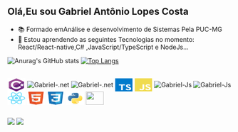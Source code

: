 

## Olá,Eu sou Gabriel Antônio Lopes Costa
- 📚 Formado emAnálise e desenvolvimento de Sistemas Pela PUC-MG
- 🌱 Estou aprendendo as seguintes Tecnologias no momento: React/React-native,C# ,JavaScript/TypeScript e NodeJs...
 
![Anurag's GitHub stats](https://github-readme-stats.vercel.app/api?username=Gabrielll-sys&show_icons=true&theme=dracula)
[![Top Langs](https://github-readme-stats.vercel.app/api/top-langs/?username=Gabrielll-sys&layout=compact)](https://github.com/anuraghazra/github-readme-stats&theme=dracula)

<div style="display: inline_block"><br>
  <img align="center" alt="Gabriel-Csharp" height="30" width="40" src="https://raw.githubusercontent.com/devicons/devicon/master/icons/csharp/csharp-original.svg">
  <img align="center" alt="Gabriel-.net" height="30" width="40" src="https://cdn.jsdelivr.net/gh/devicons/devicon@latest/icons/mysql/mysql-original-wordmark.svg">
  <img align="center" alt="Gabriel-.net" height="30" width="40" src="https://cdn.jsdelivr.net/gh/devicons/devicon@latest/icons/mongodb/mongodb-original-wordmark.svg">

  <img align="center" alt="Gabriel-Ts" height="30" width="40" src="https://raw.githubusercontent.com/devicons/devicon/master/icons/typescript/typescript-plain.svg">
  <img align="center" alt="Gabriel-Js" height="30" width="40" src="https://raw.githubusercontent.com/devicons/devicon/master/icons/javascript/javascript-plain.svg">
  <img align="center" alt="Gabriel-Js" height="30" width="40" src="https://cdn.jsdelivr.net/gh/devicons/devicon@latest/icons/react/react-original-wordmark.svg">
  <img align="center" alt="Gabriel-Js" height="30" width="40" src="https://cdn.jsdelivr.net/gh/devicons/devicon@latest/icons/nextjs/nextjs-original.svg">
  <img align="center" alt="Gabriel-React" height="30" width="40" src="https://raw.githubusercontent.com/devicons/devicon/master/icons/react/react-original.svg">
  <img align="center" alt="Gabriel-HTML" height="30" width="40" src="https://raw.githubusercontent.com/devicons/devicon/master/icons/html5/html5-original.svg">
  <img align="center" alt="Gabriel-CSS" height="30" width="40" src="https://raw.githubusercontent.com/devicons/devicon/master/icons/css3/css3-original.svg">
  <img align="center" alt="Gabriel-Python" height="30" width="40" src="https://raw.githubusercontent.com/devicons/devicon/master/icons/python/python-original.svg">
  <img  height="30" width="40" align="center" src="https://cdn.jsdelivr.net/gh/devicons/devicon/icons/nodejs/nodejs-original.svg" />

</div> 


##
 <a href="https://www.linkedin.com/in/gabriel-ant%C3%B4nio-176797190/" target="_blank"><img src="https://img.shields.io/badge/-LinkedIn-%230077B5?style=for-the-badge&logo=linkedin&logoColor=white" target="_blank"></a> 
 <a href = "mailto:gabrielalcosta39@gmail.com"><img src="https://img.shields.io/badge/-Gmail-%23333?style=for-the-badge&logo=gmail&logoColor=white" target="_blank"></a>
